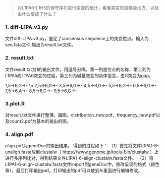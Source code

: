 > 对L1PA6-L1HS的保守序列进行突变的统计，看看突变的是哪些地方，以及由什么变成了什么？

### 1. diff-L1PA.v3.py

文件diff-L1PA.v3.py，鉴定了consensus sequence上的突变位点。输入为seq.fata文件,输出为result.txt文件。

### 2. result.txt
文件result.txt为1的输出文件，用逗号分隔。第一列是位点的名称，第二列为L1PA5向L1PA6突变的过程，第三列为碱基突变的具体信息，由G突变为gap。

1,5->6,G->- \\n
2,5->6,G->-
3,5->6,G->-
4,5->6,G->-
5,5->6,G->-
6,5->6,G->-
7,5->6,A->-
8,5->6,G->-
9,5->6,G->-

### 3.plot.R
对result.txt文件进行整理，画图。distribution_new.pdf，frequency_new.pdf以及count2.pdf为基本的输出的图。

### 4. align.pdf
align.pdf为geneDoc的输出结果。
得到的过程如下：
（1）首先将文件L1PA1-6-unalign.fasta放到clustalw（ https://www.genome.jp/tools-bin/clustalw ）上进行多序列比对，得到结果文件L1PA1-6-align-clustalw.fasta文件。
（2）将L1PA1-6-align-clustalw.fasta文件import到geneDoc中，修改呈现的格式（颜色等），最后打印输出pdf。打印输出的pdf可以放到Ai里面进行编辑修改。

